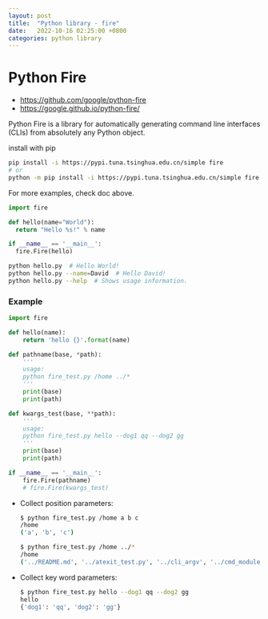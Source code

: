 ```yaml
---
layout: post
title:  "Python library - fire"
date:   2022-10-16 02:25:00 +0800
categories: python library
---
```


# Python Fire
* https://github.com/google/python-fire
* https://google.github.io/python-fire/


Python Fire is a library for automatically generating command line interfaces (CLIs) from absolutely any Python object.


install with pip
```bash
pip install -i https://pypi.tuna.tsinghua.edu.cn/simple fire 
# or 
python -m pip install -i https://pypi.tuna.tsinghua.edu.cn/simple fire 
```

For more examples, check doc above.
```python
import fire

def hello(name="World"):
  return "Hello %s!" % name

if __name__ == '__main__':
  fire.Fire(hello)
```
```bash
python hello.py  # Hello World!
python hello.py --name=David  # Hello David!
python hello.py --help  # Shows usage information.
```

### Example
```python
import fire

def hello(name):
    return 'hello {}'.format(name)

def pathname(base, *path):
    '''
    usage:
    python fire_test.py /home ../*
    '''
    print(base)
    print(path)

def kwargs_test(base, **path):
    '''
    usage:
    python fire_test.py hello --dog1 qq --dog2 gg
    '''
    print(base)
    print(path)

if __name__ == '__main__':
    fire.Fire(pathname)
    # fire.Fire(kwargs_test)
```

* Collect position parameters:
  ```sh
  $ python fire_test.py /home a b c
  /home
  ('a', 'b', 'c')

  $ python fire_test.py /home ../*
  /home
  ('../README.md', '../atexit_test.py', '../cli_argv', '../cmd_module_test', ...)
  ```

* Collect key word parameters:
  ```sh
  $ python fire_test.py hello --dog1 qq --dog2 gg
  hello
  {'dog1': 'qq', 'dog2': 'gg'}
  ```